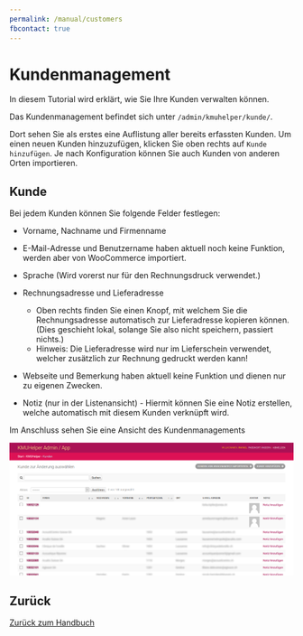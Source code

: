 ```yaml
---
permalink: /manual/customers
fbcontact: true
---
```


# Kundenmanagement

In diesem Tutorial wird erklärt, wie Sie Ihre Kunden verwalten können.

Das Kundenmanagement befindet sich unter `/admin/kmuhelper/kunde/`.

Dort sehen Sie als erstes eine Auflistung aller bereits erfassten Kunden.
Um einen neuen Kunden hinzuzufügen, klicken Sie oben rechts auf `Kunde hinzufügen`. Je nach Konfiguration können Sie auch Kunden von anderen Orten importieren.

## Kunde

Bei jedem Kunden können Sie folgende Felder festlegen:

-   Vorname, Nachname und Firmenname
-   E-Mail-Adresse und Benutzername haben aktuell noch keine Funktion, werden aber von WooCommerce importiert.
-   Sprache (Wird vorerst nur für den Rechnungsdruck verwendet.)
-   Rechnungsadresse und Lieferadresse
    -   Oben rechts finden Sie einen Knopf, mit welchem Sie die Rechnungsadresse automatisch zur Lieferadresse kopieren können. (Dies geschieht lokal, solange Sie also nicht speichern, passiert nichts.)
    -   Hinweis: Die Lieferadresse wird nur im Lieferschein verwendet, welcher zusätzlich zur Rechnung gedruckt werden kann!
-   Webseite und Bemerkung haben aktuell keine Funktion und dienen nur zu eigenen Zwecken.

-   Notiz (nur in der Listenansicht) - Hiermit können Sie eine Notiz erstellen, welche automatisch mit diesem Kunden verknüpft wird.

Im Anschluss sehen Sie eine Ansicht des Kundenmanagements

![KMUHelper Admin - Kunde](../assets/images/screenshots/admin_kunde.png)

## Zurück

[Zurück zum Handbuch](./setup.md)
